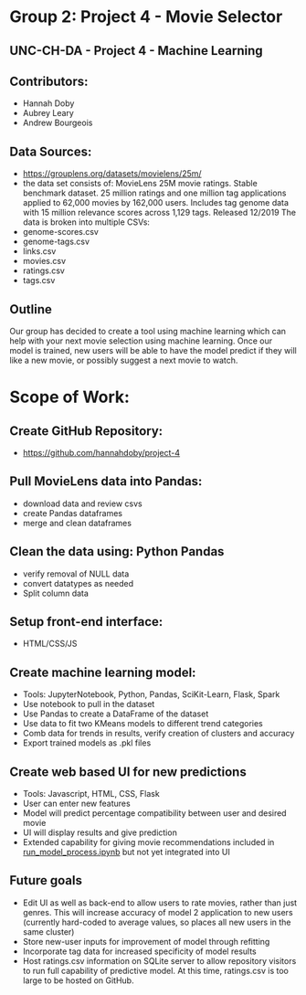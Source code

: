 # Group 2: Project 4 - Movie Selector
## UNC-CH-DA - Project 4 - Machine Learning
## Contributors:
* Hannah Doby
* Aubrey Leary
* Andrew Bourgeois

## Data Sources:
* https://grouplens.org/datasets/movielens/25m/ 
* the data set consists of: MovieLens 25M movie ratings. Stable benchmark dataset. 25 million ratings and one million tag applications applied to 62,000 movies by 162,000 users. Includes tag genome data with 15 million relevance scores across 1,129 tags. Released 12/2019
The data is broken into multiple CSVs:
* genome-scores.csv
* genome-tags.csv
* links.csv
* movies.csv
* ratings.csv
* tags.csv

## Outline
Our group has decided to create a tool using machine learning which can help with your next movie selection using machine learning. Once our model is trained, new users will be able to have the model predict if they will like a new movie, or possibly suggest a next movie to watch.

# Scope of Work:

## Create GitHub Repository:
* https://github.com/hannahdoby/project-4

## Pull MovieLens data into Pandas: 
* download data and review csvs
* create Pandas dataframes
* merge and clean dataframes

## Clean the data using: Python Pandas
* verify removal of NULL data
* convert datatypes as needed
* Split column data

## Setup front-end interface:
* HTML/CSS/JS

## Create machine learning model:
* Tools: JupyterNotebook, Python, Pandas, SciKit-Learn, Flask, Spark
* Use notebook to pull in the dataset
* Use Pandas to create a DataFrame of the dataset
* Use data to fit two KMeans models to different trend categories
* Comb data for trends in results, verify creation of clusters and accuracy
* Export trained models as .pkl files


## Create web based UI for new predictions
* Tools: Javascript, HTML, CSS, Flask
* User can enter new features
* Model will predict percentage compatibility between user and desired movie
* UI will display results and give prediction
* Extended capability for giving movie recommendations included in [run_model_process.ipynb](Data_Preparation/run_model_process.ipynb) but not yet integrated into UI


## Future goals
* Edit UI as well as back-end to allow users to rate movies, rather than just genres. This will increase accuracy of model 2 application to new users (currently hard-coded to average values, so places all new users in the same cluster)
* Store new-user inputs for improvement of model through refitting 
* Incorporate tag data for increased specificity of model results 
* Host ratings.csv information on SQLite server to allow repository visitors to run full capability of predictive model. At this time, ratings.csv is too large to be hosted on GitHub.